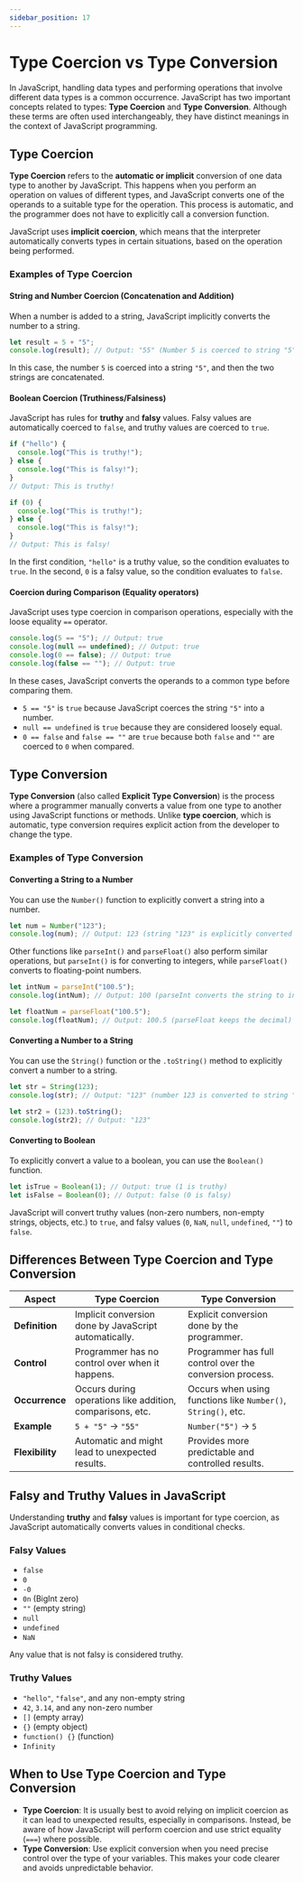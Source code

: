```yaml
---
sidebar_position: 17
---
```


# Type Coercion vs Type Conversion

In JavaScript, handling data types and performing operations that involve different data types is a common occurrence. JavaScript has two important concepts related to types: **Type Coercion** and **Type Conversion**. Although these terms are often used interchangeably, they have distinct meanings in the context of JavaScript programming.

## Type Coercion

**Type Coercion** refers to the **automatic or implicit** conversion of one data type to another by JavaScript. This happens when you perform an operation on values of different types, and JavaScript converts one of the operands to a suitable type for the operation. This process is automatic, and the programmer does not have to explicitly call a conversion function.

JavaScript uses **implicit coercion**, which means that the interpreter automatically converts types in certain situations, based on the operation being performed.

### Examples of Type Coercion

#### String and Number Coercion (Concatenation and Addition)

When a number is added to a string, JavaScript implicitly converts the number to a string.

```javascript
let result = 5 + "5";
console.log(result); // Output: "55" (Number 5 is coerced to string "5")
```

In this case, the number `5` is coerced into a string `"5"`, and then the two strings are concatenated.

#### Boolean Coercion (Truthiness/Falsiness)

JavaScript has rules for **truthy** and **falsy** values. Falsy values are automatically coerced to `false`, and truthy values are coerced to `true`.

```javascript
if ("hello") {
  console.log("This is truthy!");
} else {
  console.log("This is falsy!");
}
// Output: This is truthy!

if (0) {
  console.log("This is truthy!");
} else {
  console.log("This is falsy!");
}
// Output: This is falsy!
```

In the first condition, `"hello"` is a truthy value, so the condition evaluates to `true`. In the second, `0` is a falsy value, so the condition evaluates to `false`.

#### Coercion during Comparison (Equality operators)

JavaScript uses type coercion in comparison operations, especially with the loose equality `==` operator.

```javascript
console.log(5 == "5"); // Output: true
console.log(null == undefined); // Output: true
console.log(0 == false); // Output: true
console.log(false == ""); // Output: true
```

In these cases, JavaScript converts the operands to a common type before comparing them.

- `5 == "5"` is `true` because JavaScript coerces the string `"5"` into a number.
- `null == undefined` is `true` because they are considered loosely equal.
- `0 == false` and `false == ""` are `true` because both `false` and `""` are coerced to `0` when compared.

## Type Conversion

**Type Conversion** (also called **Explicit Type Conversion**) is the process where a programmer manually converts a value from one type to another using JavaScript functions or methods. Unlike **type coercion**, which is automatic, type conversion requires explicit action from the developer to change the type.

### Examples of Type Conversion

#### Converting a String to a Number

You can use the `Number()` function to explicitly convert a string into a number.

```javascript
let num = Number("123");
console.log(num); // Output: 123 (string "123" is explicitly converted to number 123)
```

Other functions like `parseInt()` and `parseFloat()` also perform similar operations, but `parseInt()` is for converting to integers, while `parseFloat()` converts to floating-point numbers.

```javascript
let intNum = parseInt("100.5");
console.log(intNum); // Output: 100 (parseInt converts the string to integer)

let floatNum = parseFloat("100.5");
console.log(floatNum); // Output: 100.5 (parseFloat keeps the decimal)
```

#### Converting a Number to a String

You can use the `String()` function or the `.toString()` method to explicitly convert a number to a string.

```javascript
let str = String(123);
console.log(str); // Output: "123" (number 123 is converted to string "123")

let str2 = (123).toString();
console.log(str2); // Output: "123"
```

#### Converting to Boolean

To explicitly convert a value to a boolean, you can use the `Boolean()` function.

```javascript
let isTrue = Boolean(1); // Output: true (1 is truthy)
let isFalse = Boolean(0); // Output: false (0 is falsy)
```

JavaScript will convert truthy values (non-zero numbers, non-empty strings, objects, etc.) to `true`, and falsy values (`0`, `NaN`, `null`, `undefined`, `""`) to `false`.

## Differences Between Type Coercion and Type Conversion

| **Aspect**      | **Type Coercion**                                         | **Type Conversion**                                           |
| --------------- | --------------------------------------------------------- | ------------------------------------------------------------- |
| **Definition**  | Implicit conversion done by JavaScript automatically.     | Explicit conversion done by the programmer.                   |
| **Control**     | Programmer has no control over when it happens.           | Programmer has full control over the conversion process.      |
| **Occurrence**  | Occurs during operations like addition, comparisons, etc. | Occurs when using functions like `Number()`, `String()`, etc. |
| **Example**     | `5 + "5"` → `"55"`                                        | `Number("5")` → `5`                                           |
| **Flexibility** | Automatic and might lead to unexpected results.           | Provides more predictable and controlled results.             |

## Falsy and Truthy Values in JavaScript

Understanding **truthy** and **falsy** values is important for type coercion, as JavaScript automatically converts values in conditional checks.

### Falsy Values

- `false`
- `0`
- `-0`
- `0n` (BigInt zero)
- `""` (empty string)
- `null`
- `undefined`
- `NaN`

Any value that is not falsy is considered truthy.

### Truthy Values

- `"hello"`, `"false"`, and any non-empty string
- `42`, `3.14`, and any non-zero number
- `[]` (empty array)
- `{}` (empty object)
- `function() {}` (function)
- `Infinity`

## When to Use Type Coercion and Type Conversion

- **Type Coercion**: It is usually best to avoid relying on implicit coercion as it can lead to unexpected results, especially in comparisons. Instead, be aware of how JavaScript will perform coercion and use strict equality (`===`) where possible.
- **Type Conversion**: Use explicit conversion when you need precise control over the type of your variables. This makes your code clearer and avoids unpredictable behavior.
